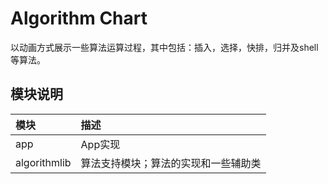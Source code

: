 # Algorithm Chart

以动画方式展示一些算法运算过程，其中包括：插入，选择，快排，归并及shell等算法。

## 模块说明
| 模块    | 描述 |
|:--------|:-----|
|app|App实现|
|algorithmlib|算法支持模块；算法的实现和一些辅助类|